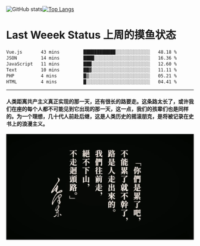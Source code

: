 ![GitHub stats](https://github-readme-stats.vercel.app/api?username=Mundanity-fc&hide=stars&count_private=true&show_icons=true&theme=prussian)[![Top Langs](https://github-readme-stats.vercel.app/api/top-langs/?username=Mundanity-fc&hide=javascript,html,css,blade&layout=compact&theme=prussian)](https://github.com/anuraghazra/github-readme-stats)

# Last Weeek Status 上周的摸鱼状态
<!--START_SECTION:waka-->

```text
Vue.js       43 mins         ████████████░░░░░░░░░░░░░   48.18 %
JSON         14 mins         ████░░░░░░░░░░░░░░░░░░░░░   16.36 %
JavaScript   11 mins         ███░░░░░░░░░░░░░░░░░░░░░░   12.60 %
Text         10 mins         ██▓░░░░░░░░░░░░░░░░░░░░░░   11.11 %
PHP          4 mins          █▒░░░░░░░░░░░░░░░░░░░░░░░   05.21 %
HTML         4 mins          █░░░░░░░░░░░░░░░░░░░░░░░░   04.41 %
```

<!--END_SECTION:waka-->

---

#### 人类距离共产主义真正实现的那一天，还有很长的路要走。这条路太长了，或许我们在座的每个人都不可能见到它出现的那一天，这一点，我们的孩辈们也是同样的。为一个理想，几十代人前赴后继，这是人类历史的摇滚朋克，是将被记录在史书上的浪漫主义。

![HeSays](./HeSays.webp)
